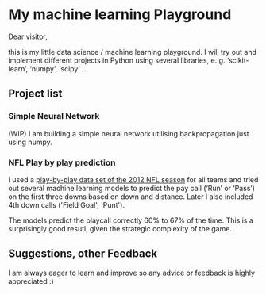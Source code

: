 # My machine learning Playground

Dear visitor,

this is my little data science / machine learning playground. I will try out and implement different projects in Python using several libraries, e. g. ‘scikit-learn’, ‘numpy’, ‘scipy’ …

## Project list

### Simple Neural Network
(WIP) I am building a simple neural network utilising backpropagation just using numpy.

### NFL Play by play prediction
I used a [play-by-play data set of the 2012 NFL season](http://archive.advancedfootballanalytics.com/2010/04/play-by-play-data.html) for all teams and tried out several machine learning models to predict the pay call (‘Run’ or ‘Pass’) on the first three downs based on down and distance. Later I also included 4th down calls ('Field Goal', 'Punt').

The models predict the playcall correctly 60% to 67% of the time. This is a surprisingly good resutl, given the strategic complexity of the game.

## Suggestions, other Feedback

I am always eager to learn and improve so any advice or feedback is highly appreciated :) 